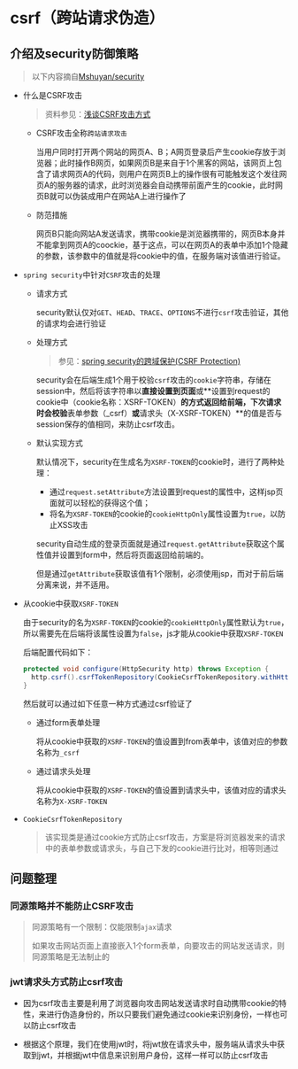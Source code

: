 # csrf（跨站请求伪造）

## 介绍及security防御策略

> 以下内容摘自[Mshuyan/security](https://github.com/Mshuyan/security/blob/master/spring4all/README.md#csrf) 

- 什么是CSRF攻击

  > 资料参见：[浅谈CSRF攻击方式](https://www.cnblogs.com/hyddd/archive/2009/04/09/1432744.html) 

  - CSRF攻击全称`跨站请求攻击`

    当用户同时打开两个网站的网页A、B；A网页登录后产生cookie存放于浏览器；此时操作B网页，如果网页B是来自于1个黑客的网站，该网页上包含了请求网页A的代码，则用户在网页B上的操作很有可能触发这个发往网页A的服务器的请求，此时浏览器会自动携带前面产生的cookie，此时网页B就可以伪装成用户在网站A上进行操作了

  - 防范措施

    网页B只能向网站A发送请求，携带cookie是浏览器携带的，网页B本身并不能拿到网页A的coockie，基于这点，可以在网页A的表单中添加1个隐藏的参数，该参数中的值就是将cookie中的值，在服务端对该值进行验证。

- `spring security`中针对`CSRF`攻击的处理

  - 请求方式

    security默认仅对`GET`、`HEAD`、`TRACE`、`OPTIONS`不进行`csrf`攻击验证，其他的请求均会进行验证

  - 处理方式

    > 参见：[spring security的跨域保护(CSRF Protection)](https://www.jianshu.com/p/672b6390c25f) 

    security会在后端生成1个用于校验`csrf`攻击的`cookie`字符串，存储在session中，然后将该字符串以**直接设置到页面**或**设置到request的cookie中（cookie名称：XSRF-TOKEN）**的方式返回给前端，下次请求时会校验**表单参数（_csrf）**或**请求头（X-XSRF-TOKEN）**的值是否与session保存的值相同，来防止csrf攻击。

  - 默认实现方式

    默认情况下，security在生成名为`XSRF-TOKEN`的cookie时，进行了两种处理：

    - 通过`request.setAttribute`方法设置到request的属性中，这样jsp页面就可以轻松的获得这个值；
    - 将名为`XSRF-TOKEN`的cookie的`cookieHttpOnly`属性设置为`true`，以防止XSS攻击

    security自动生成的登录页面就是通过`request.getAttribute`获取这个属性值并设置到form中，然后将页面返回给前端的。

    但是通过`getAttribute`获取该值有1个限制，必须使用jsp，而对于前后端分离来说，并不适用。

- 从cookie中获取`XSRF-TOKEN`

  由于security的名为`XSRF-TOKEN`的cookie的`cookieHttpOnly`属性默认为`true`，所以需要先在后端将该属性设置为`false`，js才能从cookie中获取`XSRF-TOKEN`

  后端配置代码如下：

  ```java
  protected void configure(HttpSecurity http) throws Exception {
  	http.csrf().csrfTokenRepository(CookieCsrfTokenRepository.withHttpOnlyFalse());
  }
  ```

  然后就可以通过如下任意一种方式通过csrf验证了

  - 通过form表单处理

    将从cookie中获取的`XSRF-TOKEN`的值设置到from表单中，该值对应的参数名称为`_csrf`

  - 通过请求头处理

    将从cookie中获取的`XSRF-TOKEN`的值设置到请求头中，该值对应的请求头名称为`X-XSRF-TOKEN`

- `CookieCsrfTokenRepository`

  > 该实现类是通过cookie方式防止csrf攻击，方案是将浏览器发来的请求中的表单参数或请求头，与自己下发的cookie进行比对，相等则通过

## 问题整理

### 同源策略并不能防止CSRF攻击

> 同源策略有一个限制：仅能限制`ajax`请求
>
> 如果攻击网站页面上直接嵌入1个form表单，向要攻击的网站发送请求，则同源策略是无法制止的

### jwt请求头方式防止csrf攻击

- 因为csrf攻击主要是利用了浏览器向攻击网站发送请求时自动携带cookie的特性，来进行伪造身份的，所以只要我们避免通过cookie来识别身份，一样也可以防止csrf攻击

- 根据这个原理，我们在使用jwt时，将jwt放在请求头中，服务端从请求头中获取到jwt，并根据jwt中信息来识别用户身份，这样一样可以防止csrf攻击
